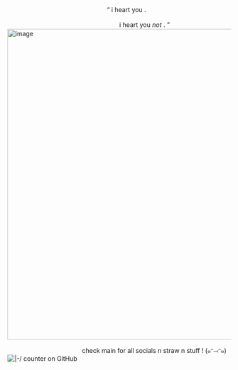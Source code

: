 　　　　　　　　　　　　　　　　“  i heart you . 

　　　　　　　　　　　　　　　　　　i heart you *not* . ”
<img width="700" height="700" alt="image" src="https://github.com/user-attachments/assets/a5859b65-069f-4c29-822f-7acb50b4d623" />

　　　　　　　　　　　　check main for all socials n straw n stuff ! (๑ᵔ⤙ᵔ๑)
            ![|-/ counter on GitHub](https://komarev.com/ghpvc/?username=spooky-jim)

